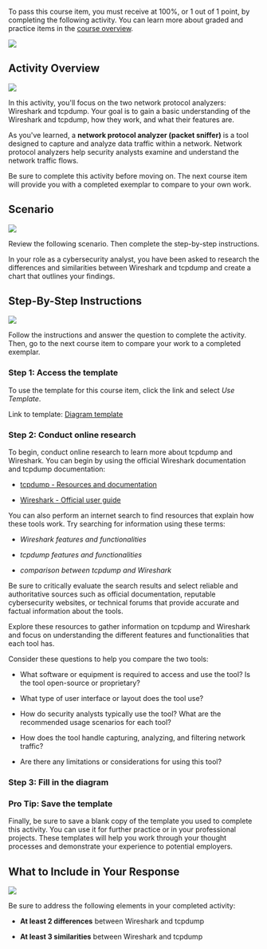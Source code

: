 To pass this course item, you must receive at 100%, or 1 out of 1 point, by completing the following activity. You can learn more about graded and practice items in the [course overview](https://www.coursera.org/learn/detection-and-response/supplement/DUzXu/course-6-overview).

![](https://d3c33hcgiwev3.cloudfront.net/imageAssetProxy.v1/KLgxgnrqRe6iXbeAaxtPzA_f0a12ab92274404c98b3a5ab7d1ed0f1_7GJmpM51SfU_wSygOvpj3RPt9KkInYyI_R49ljRiAsUyxlnL2wSDgXo1ClX48CkpRG5kq9oieJB0X64BP3RCfC1FBLT9zkQbXkUaDu9Mytw3Jb0S2_0UpsG43-sVpOlIwLatQ2-9U8DW_HPsUrZZnEI?expiry=1716681600000&hmac=MBKZocgKuDJOyJiUPnQZyD7IKh3SIU0TeGnKm990gpg)

## Activity Overview

![](https://d3c33hcgiwev3.cloudfront.net/imageAssetProxy.v1/MbQknUuKRtefZuvz4F1www_1470ee93199c464f83238720aad96ff1_Cq8mO_oNp4lzsf3cP273fhbE7gAiSKSn3BL53vFg8KQ06KKsCtPz5vVE6XC7M1XV3EAuq2lelCdRjp8Zqbg_-whlxiX3wgsublF0_P8k1xHb_whd_RsUpQrU2xsMQ_poUDGMUpBVuTN-jbyQKJTROJ0?expiry=1716681600000&hmac=VBJJPlTtOj41lpM4PQVUwIBaWXkmifkR4xr8iKuWuFo)

In this activity, you'll focus on the two network protocol analyzers: Wireshark and tcpdump. Your goal is to gain a basic understanding of the Wireshark and tcpdump, how they work, and what their features are.

As you've learned, a **network protocol analyzer (packet sniffer)** is a tool designed to capture and analyze data traffic within a network. Network protocol analyzers help security analysts examine and understand the network traffic flows.

Be sure to complete this activity before moving on. The next course item will provide you with a completed exemplar to compare to your own work.

## Scenario

![](https://d3c33hcgiwev3.cloudfront.net/imageAssetProxy.v1/JzZfC0mfT3-VftzzhtJcYQ_226c0d7c36364cba9b8146232e9816f1_HfG5nXHUjfNQwEK_JQ9JY5Uvik9LxFrVu7Ld-rJ1eB5IjSAGw6ZjSj1j-_YA78XsmliSt4Z-Ppkcra6051IzRgpvfGmFmcFa-36YFuw3MARBA6WqdmEPubXI2-ya7AsiMeqLbQh8GFBEpK9eY54r4Os?expiry=1716681600000&hmac=4q-ox4b3Prg6GPjkxRQf-7-oOOOvS5weZxTaaajDkUU)

Review the following scenario. Then complete the step-by-step instructions.

In your role as a cybersecurity analyst, you have been asked to research the differences and similarities between Wireshark and tcpdump and create a chart that outlines your findings. 

## Step-By-Step Instructions

![](https://d3c33hcgiwev3.cloudfront.net/imageAssetProxy.v1/Xm4IShQ9TsKRO-ZxwCWHnQ_948db414a90a4edeb1b264cad78093f1_HfG5nXHUjfNQwEK_JQ9JY5Uvik9LxFrVu7Ld-rJ1eB5IjSAGw6ZjSj1j-_YA78XsmliSt4Z-Ppkcra6051IzRgpvfGmFmcFa-36YFuw3MARBA6WqdmEPubXI2-ya7AsiMeqLbQh8GFBEpK9eY54r4Os?expiry=1716681600000&hmac=LESXx1b_wNAU5hWHJ443kHwvTRJhx7OPsFd5RVAuIJQ)

Follow the instructions and answer the question to complete the activity. Then, go to the next course item to compare your work to a completed exemplar.

### **Step 1: Access the template**

To use the template for this course item, click the link and select _Use Template_. 

Link to template: [](https://docs.google.com/spreadsheets/d/10S7u42BgUq4xvT6ZmFI7VJl_93oFA-GSCYI3-T344jw/copy)[Diagram template](https://docs.google.com/presentation/d/1ouKZ4YVI9IKrIEGEz5A-A2fwcKsLYxZRqtOT1d9D-Lc/template/preview?usp=sharing&resourcekey=0-5nQZnN18beQMlTyXERtt0A)

### Step 2: Conduct online research

To begin, conduct online research to learn more about tcpdump and Wireshark. You can begin by using the official Wireshark documentation and tcpdump documentation: 

- [tcpdump - Resources and documentation](https://www.tcpdump.org/index.html#documentation)
    
- [Wireshark - Official user guide](https://www.wireshark.org/docs/wsug_html/)
    

You can also perform an internet search to find resources that explain how these tools work. Try searching for information using these terms: 

- _Wireshark features and functionalities_
    
- _tcpdump features and functionalities_
    
- _comparison between tcpdump and Wireshark_
    

Be sure to critically evaluate the search results and select reliable and authoritative sources such as official documentation, reputable cybersecurity websites, or technical forums that provide accurate and factual information about the tools.

Explore these resources to gather information on tcpdump and Wireshark and focus on understanding the different features and functionalities that each tool has.

Consider these questions to help you compare the two tools: 

- What software or equipment is required to access and use the tool? Is the tool open-source or proprietary? 
    
- What type of user interface or layout does the tool use?
    
- How do security analysts typically use the tool? What are the recommended usage scenarios for each tool?
    
- How does the tool handle capturing, analyzing, and filtering network traffic?
    
- Are there any limitations or considerations for using this tool?
    

### Step 3: Fill in the diagram

### **Pro Tip: Save the template**

Finally, be sure to save a blank copy of the template you used to complete this activity. You can use it for further practice or in your professional projects. These templates will help you work through your thought processes and demonstrate your experience to potential employers.

## What to Include in Your Response

![](https://d3c33hcgiwev3.cloudfront.net/imageAssetProxy.v1/RiH9C9oeQviA3OP85HDnig_2a9ade305e9c425383cd505fe559fef1_aGQN_g5xyFcXlnzPwEKWIxSWxHu1b2g9baipRNf6DfONRMlFBmGDktMmmnQOXLLLnSTxTns3g2CCukvL5yv9KDu-8Oo_lMyftoWO6IyqcbnI2cuOFc-Rd2D8MLYZ6c7IcyMNV_AaIDEwzWFBv_ErRTg?expiry=1716681600000&hmac=57f0CNsifqPnZ9WwZXfTOzD2SSmaUq0m4z8v-bhxd58)

Be sure to address the following elements in your completed activity: 

- **At least 2 differences** between Wireshark and tcpdump
    
- **At least 3 similarities** between Wireshark and tcpdump